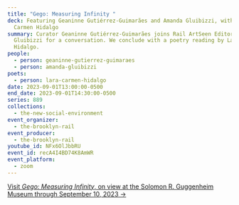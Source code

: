 ```yaml
---
title: "Gego: Measuring Infinity "
deck: Featuring Geaninne Gutiérrez-Guimarães and Amanda Gluibizzi, with Lara
  Carmen Hidalgo
summary: Curator Geaninne Gutiérrez-Guimarães joins Rail ArtSeen Editor Amanda
  Gluibizzi for a conversation. We conclude with a poetry reading by Lara Carmen
  Hidalgo.
people:
  - person: geaninne-gutierrez-guimaraes
  - person: amanda-gluibizzi
poets:
  - person: lara-carmen-hidalgo
date: 2023-09-01T13:00:00-0500
end_date: 2023-09-01T14:30:00-0500
series: 889
collections:
  - the-new-social-environment
event_organizer:
  - the-brooklyn-rail
event_producer:
  - the-brooklyn-rail
youtube_id: NFx6OlJbbRU
event_id: recA4I4BD74K8AmWR
event_platform:
  - zoom
---
```

[V﻿isit *Gego: Measuring Infinity*, on view at the Solomon R. Guggenheim Museum through September 10, 2023 →](https://www.guggenheim.org/exhibition/gego-measuring-infinity)